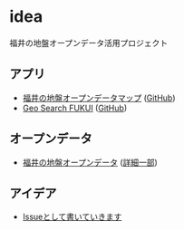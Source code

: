# idea

福井の地盤オープンデータ活用プロジェクト

## アプリ

- [福井の地盤オープンデータマップ](https://geofukui.github.io/jiban-opendata/boring.html)  ([GitHub](https://github.com/geofukui/jiban-opendata))
- [Geo Search FUKUI](https://geofukui.github.io/Geo-Search-FUKUI/) ([GitHub](https://github.com/geofukui/Geo-Search-FUKUI))

## オープンデータ

- [福井の地盤オープンデータ](https://github.com/geofukui/jiban-opendata) ([詳細一部](https://github.com/geofukui/jiban-opendata-detail-sample))

## アイデア

- [Issueとして書いていきます](https://github.com/GeoFUKUI/idea/issues)
